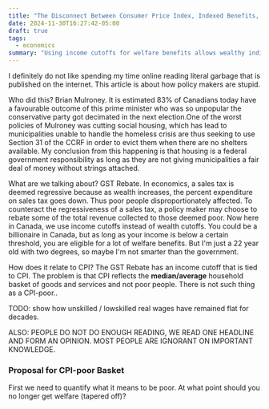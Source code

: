 ```yaml
---
title: "The Disconnect Between Consumer Price Index, Indexed Benefits, and Poor People"
date: 2024-11-30T16:27:42-05:00
draft: true
tags:
  - economics
summary: "Using income cutoffs for welfare benefits allows wealthy individuals with low income to benefit. I recommended using a 'CPI-poor' basket which utilizes the definition of poverty for better-targeted benefits."
---
```


I definitely do not like spending my time online reading literal garbage that is published on the internet. This article is about how policy makers are stupid.

Who did this? Brian Mulroney. It is estimated 83% of Canadians today have a favourable outcome of this prime minister who was so unpopular the conservative party got decimated in the next election.One of the worst policies of Mulroney was cutting social housing, which has lead to municipalities unable to handle the homeless crisis are thus seeking to use Section 31 of the CCRF in order to evict them when there are no shelters available. My conclusion from this happening is that housing is a federal government responsibility as long as they are not giving municipalities a fair deal of money without strings attached.

What are we talking about? GST Rebate. In economics, a sales tax is deemed regressive because as wealth increases, the percent expenditure on sales tax goes down. Thus poor people disproportionately affected. To counteract the regressiveness of a sales tax, a policy maker may choose to rebate some of the total revenue collected to those deemed poor. Now here in Canada, we use income cutoffs instead of wealth cutoffs. You could be a billionaire in Canada, but as long as your income is below a certain threshold, you are eligible for a lot of welfare benefits. But I'm just a 22 year old with two degrees, so maybe I'm not smarter than the government.

How does it relate to CPI? The GST Rebate has an income cutoff that is tied to CPI. The problem is that CPI reflects the **median/average** household basket of goods and services and not poor people. There is not such thing as a CPI-poor..

TODO: show how unskilled / lowskilled real wages have remained flat for decades.

ALSO: PEOPLE DO NOT DO ENOUGH READING, WE READ ONE HEADLINE AND FORM AN OPINION. MOST PEOPLE ARE IGNORANT ON IMPORTANT KNOWLEDGE.

### Proposal for CPI-poor Basket

First we need to quantify what it means to be poor. At what point should you no longer get welfare (tapered off)?
